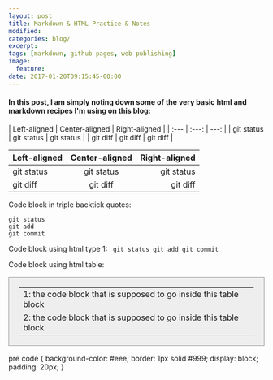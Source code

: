 ```yaml
---
layout: post
title: Markdown & HTML Practice & Notes
modified:
categories: blog/
excerpt:
tags: [markdown, github pages, web publishing]
image:
  feature:
date: 2017-01-20T09:15:45-00:00
---
```


#### In this post, I am simply noting down some of the very basic html and markdown recipes I'm using on this blog:

\| Left-aligned | Center-aligned | Right-aligned |
\| :---         |     :---:      |          ---: |
\| git status   | git status     | git status    |
\| git diff     | git diff       | git diff      |


| Left-aligned | Center-aligned | Right-aligned |
| :---         |     :---:      |          ---: |
| git status   | git status     | git status    |
| git diff     | git diff       | git diff      |


Code block in triple backtick quotes:
```
git status
git add
git commit
```
<style>
  .mytable 
  {
  background-color: #eee;
  border: 1px solid #999;
  display: block;
  padding: 20px;
  }
</style>

Code block using html type 1:
<code>
git status
git add
git commit
</code>

Code block using html table:
<table class="mytable">
<tr> <td> 1: the code block that is supposed to go inside this table block </td> </tr>
<tr> <td> 2: the code block that is supposed to go inside this table block </td> </tr>
</table>

pre code {
  background-color: #eee;
  border: 1px solid #999;
  display: block;
  padding: 20px;
}